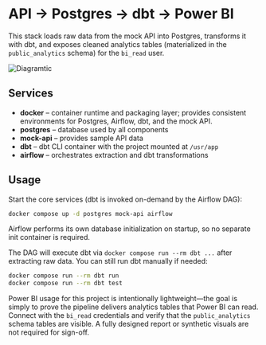 # API → Postgres → dbt → Power BI

This stack loads raw data from the mock API into Postgres, transforms it with dbt, and exposes cleaned analytics tables (materialized in the `public_analytics` schema) for the `bi_read` user.

![Diagramtic](https://github.com/user-attachments/assets/5e84b667-0f24-46bb-85e6-ee05d4039685)


## Services
- **docker** – container runtime and packaging layer; provides consistent environments for Postgres, Airflow, dbt, and the mock API.
- **postgres** – database used by all components
- **mock-api** – provides sample API data
- **dbt** – dbt CLI container with the project mounted at `/usr/app`
- **airflow** – orchestrates extraction and dbt transformations

## Usage

Start the core services (dbt is invoked on-demand by the Airflow DAG):

```bash
docker compose up -d postgres mock-api airflow
```

Airflow performs its own database initialization on startup, so no separate init container is required.

The DAG will execute dbt via `docker compose run --rm dbt ...` after extracting raw data.
You can still run dbt manually if needed:

```bash
docker compose run --rm dbt run
docker compose run --rm dbt test
```

Power BI usage for this project is intentionally lightweight—the goal is simply to prove the pipeline delivers
analytics tables that Power BI can read. Connect with the `bi_read` credentials and verify that the
`public_analytics` schema tables are visible. A fully designed report or synthetic visuals are not required for
sign-off.

